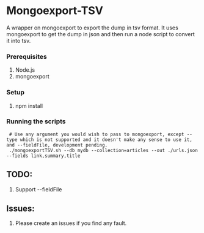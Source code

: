 # Mongoexport-TSV
A wrapper on mongoexport to export the dump in tsv format. 
It uses mongoexport to get the dump in json and then run a node script to convert it into
tsv.

### Prerequisites

 1. Node.js
 2. mongoexport

### Setup
 1. npm install

### Running the scripts

```
 # Use any argument you would wish to pass to mongoexport, except --type which is not supported and it doesn't make any sense to use it, and --fieldFile, development pending.
 ./mongoexportTSV.sh --db mydb --collection=articles --out ./urls.json --fields link,summary,title
```

## TODO:
 1. Support --fieldFile 
 
## Issues:
 1. Please create an issues if you find any fault.
